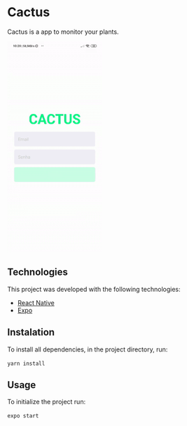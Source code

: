 # Cactus

Cactus is a app to monitor your plants.

![](cactusVideo.gif)

## Technologies

This project was developed with the following technologies:

- [React Native](https://reactnative.dev/)
- [Expo](https://expo.io/)

## Instalation

To install all dependencies, in the project directory, run:

``` yarn install ```

## Usage

To initialize the project run:

``` expo start ```